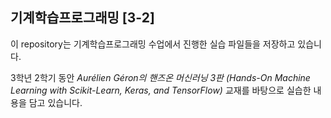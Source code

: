 ## 기계학습프로그래밍 [3-2]
이 repository는 기계학습프로그래밍 수업에서 진행한 실습 파일들을 저장하고 있습니다.

3학년 2학기 동안 _Aurélien Géron의 핸즈온 머신러닝 3판 (Hands-On Machine Learning with Scikit-Learn, Keras, and TensorFlow)_ 교재를 바탕으로 실습한 내용을 담고 있습니다.
